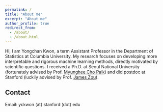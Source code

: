```yaml
---
permalink: /
title: "About me"
excerpt: "About me"
author_profile: true
redirect_from: 
  - /about/
  - /about.html
---
```


Hi, I am Yongchan Kwon, a term Assistant Professor in the Department of Statistics at Columbia University. My research focuses on developing more interpretable and rigorous machine learning methods, directly motivated by scientific questions. I received a Ph.D. at Seoul National University (fortunately advised by Prof. [Myunghee Cho Paik](https://mcpstat.github.io/)) and did postdoc at Stanford (luckily advised by Prof. [James Zou](https://www.james-zou.com/)). 


Contact
------
Email: yckwon (at) stanford (dot) edu